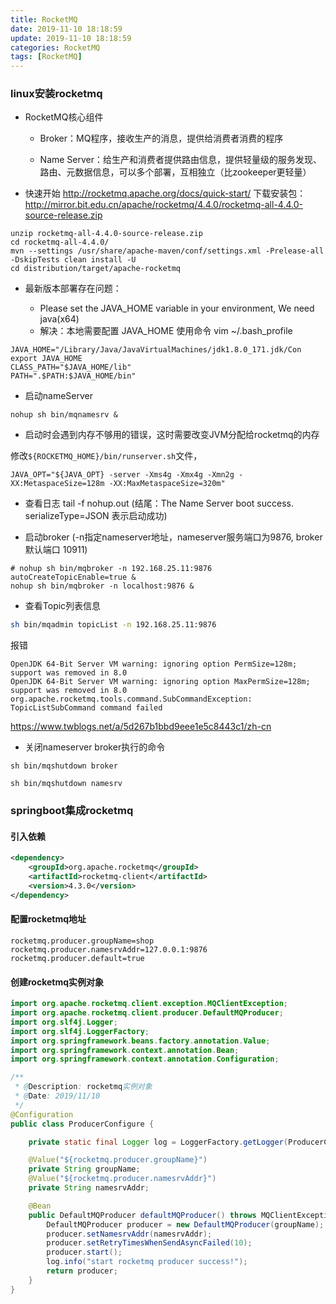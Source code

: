 ```yaml
---
title: RocketMQ
date: 2019-11-10 18:18:59
update: 2019-11-10 18:18:59
categories: RocketMQ
tags: [RocketMQ]
---
```


### linux安装rocketmq

* RocketMQ核心组件

    * Broker：MQ程序，接收生产的消息，提供给消费者消费的程序

    * Name Server：给生产和消费者提供路由信息，提供轻量级的服务发现、路由、元数据信息，可以多个部署，互相独立（比zookeeper更轻量）

* 快速开始 <http://rocketmq.apache.org/docs/quick-start/> 下载安装包：<http://mirror.bit.edu.cn/apache/rocketmq/4.4.0/rocketmq-all-4.4.0-source-release.zip>

```
unzip rocketmq-all-4.4.0-source-release.zip
cd rocketmq-all-4.4.0/
mvn --settings /usr/share/apache-maven/conf/settings.xml -Prelease-all -DskipTests clean install -U
cd distribution/target/apache-rocketmq
```

<!-- more -->  

* 最新版本部署存在问题：

  * Please set the JAVA_HOME variable in your environment, We need java(x64)
  * 解决：本地需要配置 JAVA_HOME 使用命令 vim ~/.bash_profile

```
JAVA_HOME="/Library/Java/JavaVirtualMachines/jdk1.8.0_171.jdk/Con
export JAVA_HOME
CLASS_PATH="$JAVA_HOME/lib"
PATH=".$PATH:$JAVA_HOME/bin"
```

  * 启动nameServer

```
nohup sh bin/mqnamesrv &
```

* 启动时会遇到内存不够用的错误，这时需要改变JVM分配给rocketmq的内存

修改`${ROCKETMQ_HOME}/bin/runserver.sh`文件，

```
JAVA_OPT="${JAVA_OPT} -server -Xms4g -Xmx4g -Xmn2g -XX:MetaspaceSize=128m -XX:MaxMetaspaceSize=320m"
```

- 查看日志 tail -f nohup.out (结尾：The Name Server boot success. serializeType=JSON 表示启动成功)

- 启动broker (-n指定nameserver地址，nameserver服务端口为9876, broker默认端口 10911)

```
# nohup sh bin/mqbroker -n 192.168.25.11:9876 autoCreateTopicEnable=true &
nohup sh bin/mqbroker -n localhost:9876 &
```

* 查看Topic列表信息

```sh
sh bin/mqadmin topicList -n 192.168.25.11:9876
```

报错

```
OpenJDK 64-Bit Server VM warning: ignoring option PermSize=128m; support was removed in 8.0
OpenJDK 64-Bit Server VM warning: ignoring option MaxPermSize=128m; support was removed in 8.0
org.apache.rocketmq.tools.command.SubCommandException: TopicListSubCommand command failed

```

https://www.twblogs.net/a/5d267b1bbd9eee1e5c8443c1/zh-cn

- 关闭nameserver broker执行的命令

```
sh bin/mqshutdown broker
```

```
sh bin/mqshutdown namesrv
```

### springboot集成rocketmq


#### 引入依赖


```xml
<dependency>
    <groupId>org.apache.rocketmq</groupId>
    <artifactId>rocketmq-client</artifactId>
    <version>4.3.0</version>
</dependency>
```


#### 配置rocketmq地址

```
rocketmq.producer.groupName=shop
rocketmq.producer.namesrvAddr=127.0.0.1:9876
rocketmq.producer.default=true
```

#### 创建rocketmq实例对象

```java
import org.apache.rocketmq.client.exception.MQClientException;
import org.apache.rocketmq.client.producer.DefaultMQProducer;
import org.slf4j.Logger;
import org.slf4j.LoggerFactory;
import org.springframework.beans.factory.annotation.Value;
import org.springframework.context.annotation.Bean;
import org.springframework.context.annotation.Configuration;

/**
 * @Description: rocketmq实例对象
 * @Date: 2019/11/10
 */
@Configuration
public class ProducerConfigure {

    private static final Logger log = LoggerFactory.getLogger(ProducerConfigure.class);

    @Value("${rocketmq.producer.groupName}")
    private String groupName;
    @Value("${rocketmq.producer.namesrvAddr}")
    private String namesrvAddr;

    @Bean
    public DefaultMQProducer defaultMQProducer() throws MQClientException {
        DefaultMQProducer producer = new DefaultMQProducer(groupName);
        producer.setNamesrvAddr(namesrvAddr);
        producer.setRetryTimesWhenSendAsyncFailed(10);
        producer.start();
        log.info("start rocketmq producer success!");
        return producer;
    }
}
```
